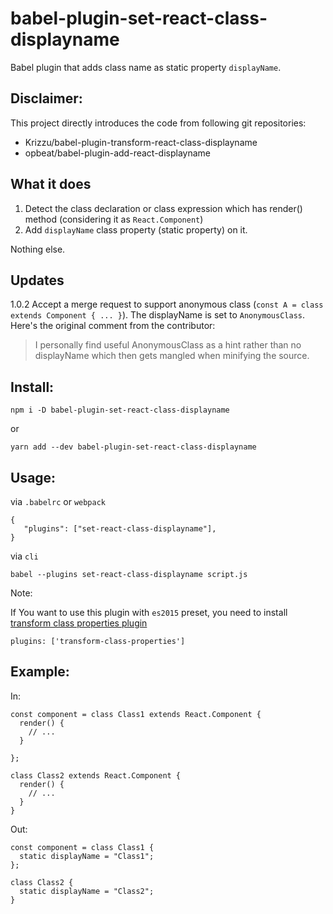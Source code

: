 # babel-plugin-set-react-class-displayname

Babel plugin that adds class name as static property `displayName`.

## Disclaimer:

This project directly introduces the code from following git repositories:

* Krizzu/babel-plugin-transform-react-class-displayname
* opbeat/babel-plugin-add-react-displayname


## What it does

1. Detect the class declaration or class expression which has render() method (considering it as `React.Component`)
2. Add `displayName` class property (static property) on it.

Nothing else.

## Updates

1.0.2 Accept a merge request to support anonymous class (`const A = class extends Component { ... }`). The displayName is set to `AnonymousClass`. Here's the original comment from the contributor:
> I personally find useful AnonymousClass as a hint rather than no displayName which then gets mangled when minifying the source. 

## Install:

```
npm i -D babel-plugin-set-react-class-displayname
```

or

```
yarn add --dev babel-plugin-set-react-class-displayname
```

## Usage:

via `.babelrc` or `webpack`

```
{
   "plugins": ["set-react-class-displayname"],
}
```

via `cli`

```
babel --plugins set-react-class-displayname script.js
```

Note:

If You want to use this plugin with `es2015` preset, you need to install [transform class properties plugin](https://babeljs.io/docs/plugins/transform-class-properties/)

```
plugins: ['transform-class-properties']
```

## Example:

In:

```
const component = class Class1 extends React.Component {
  render() {
    // ...
  }

};

class Class2 extends React.Component {
  render() {
    // ...
  }
}
```

Out:

```
const component = class Class1 {
  static displayName = "Class1";
};

class Class2 {
  static displayName = "Class2";
}
```

